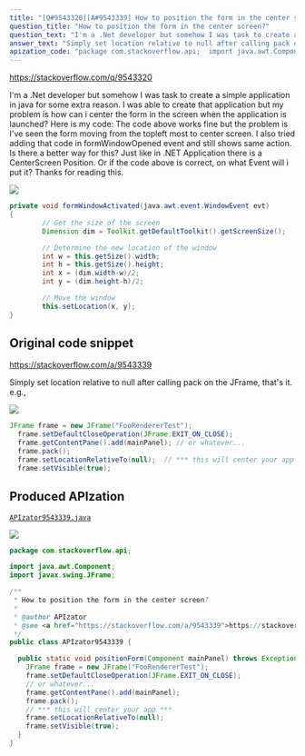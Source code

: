 ```yaml
---
title: "[Q#9543320][A#9543339] How to position the form in the center screen?"
question_title: "How to position the form in the center screen?"
question_text: "I'm a .Net developer but somehow I was task to create a simple application in java for some extra reason. I was able to create that application but my problem is how can i center the form in the screen when the application is launched? Here is my code: The code above works fine but the problem is I've seen the form moving from the topleft most to center screen. I also tried adding that code in formWindowOpened event and still shows same action. Is there a better way for this? Just like in .NET Application there is a CenterScreen Position. Or if the code above is correct, on what Event will i put it? Thanks for reading this."
answer_text: "Simply set location relative to null after calling pack on the JFrame, that's it. e.g.,"
apization_code: "package com.stackoverflow.api;  import java.awt.Component; import javax.swing.JFrame;  /**  * How to position the form in the center screen?  *  * @author APIzator  * @see <a href=\"https://stackoverflow.com/a/9543339\">https://stackoverflow.com/a/9543339</a>  */ public class APIzator9543339 {    public static void positionForm(Component mainPanel) throws Exception {     JFrame frame = new JFrame(\"FooRendererTest\");     frame.setDefaultCloseOperation(JFrame.EXIT_ON_CLOSE);     // or whatever...     frame.getContentPane().add(mainPanel);     frame.pack();     // *** this will center your app ***     frame.setLocationRelativeTo(null);     frame.setVisible(true);   } }"
---
```


https://stackoverflow.com/q/9543320

I&#x27;m a .Net developer but somehow I was task to create a simple application in java for some extra reason. I was able to create that application but my problem is how can i center the form in the screen when the application is launched?
Here is my code:
The code above works fine but the problem is I&#x27;ve seen the form moving from the topleft most to center screen. I also tried adding that code in formWindowOpened event and still shows same action. Is there a better way for this? Just like in .NET Application there is a CenterScreen Position. Or if the code above is correct, on what Event will i put it?
Thanks for reading this.


<div class="code-logo"><img src="/stackoverflow.png" /></div>

```java
private void formWindowActivated(java.awt.event.WindowEvent evt) 
{
        // Get the size of the screen
        Dimension dim = Toolkit.getDefaultToolkit().getScreenSize();

        // Determine the new location of the window
        int w = this.getSize().width;
        int h = this.getSize().height;
        int x = (dim.width-w)/2;
        int y = (dim.height-h)/2;

        // Move the window
        this.setLocation(x, y);
}
```


## Original code snippet

https://stackoverflow.com/a/9543339

Simply set location relative to null after calling pack on the JFrame, that&#x27;s it.
e.g.,

<div class="code-logo"><img src="/stackoverflow.png" /></div>

```java
JFrame frame = new JFrame("FooRendererTest");
  frame.setDefaultCloseOperation(JFrame.EXIT_ON_CLOSE);
  frame.getContentPane().add(mainPanel); // or whatever...
  frame.pack();
  frame.setLocationRelativeTo(null);  // *** this will center your app ***
  frame.setVisible(true);
```

## Produced APIzation

[`APIzator9543339.java`](https://github.com/pasqualesalza/apization/raw/main/data/search/APIzator9543339.java)

<div class="code-logo"><img src="/apizator.png" /></div>

```java
package com.stackoverflow.api;

import java.awt.Component;
import javax.swing.JFrame;

/**
 * How to position the form in the center screen?
 *
 * @author APIzator
 * @see <a href="https://stackoverflow.com/a/9543339">https://stackoverflow.com/a/9543339</a>
 */
public class APIzator9543339 {

  public static void positionForm(Component mainPanel) throws Exception {
    JFrame frame = new JFrame("FooRendererTest");
    frame.setDefaultCloseOperation(JFrame.EXIT_ON_CLOSE);
    // or whatever...
    frame.getContentPane().add(mainPanel);
    frame.pack();
    // *** this will center your app ***
    frame.setLocationRelativeTo(null);
    frame.setVisible(true);
  }
}

```